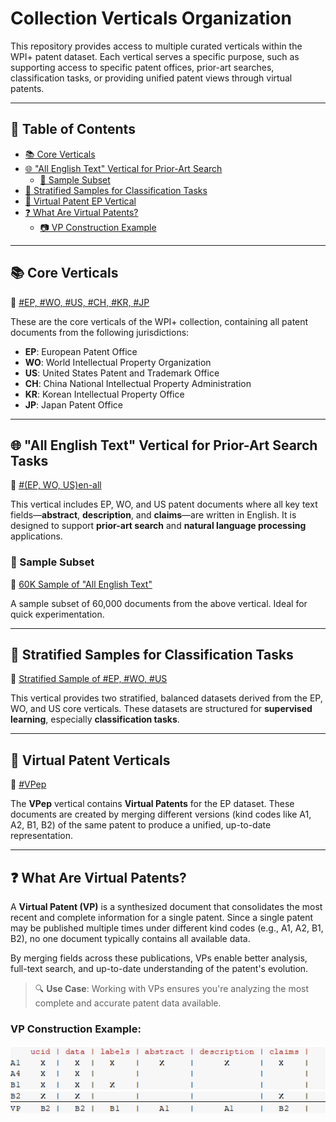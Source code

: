 # Collection Verticals Organization

This repository provides access to multiple curated verticals within the WPI+ patent dataset. Each vertical serves a specific purpose, such as supporting access to specific patent offices, prior-art searches, classification tasks, or providing unified patent views through virtual patents.

---

## 📑 Table of Contents

- [📚 Core Verticals](#-core-verticals)
- [🌐 "All English Text" Vertical for Prior-Art Search](#-all-english-text-vertical-for-prior-art-search-tasks)
  - [📑 Sample Subset](#-sample-subset)
- [🧪 Stratified Samples for Classification Tasks](#-stratified-samples-for-classification-tasks)
- [🧩 Virtual Patent EP Vertical](#-virtual-patent-ep-vertical)
- [❓ What Are Virtual Patents?](#-what-are-virtual-patents)
  - [📷 VP Construction Example](#vp-construction-example)

---

## 📚 Core Verticals  
📁 [#EP, #WO, #US, #CH, #KR, #JP](https://github.com/cs1msa/WPIplus/tree/main/Collection%20Verticals%20(subsets)/Core%20Verticals%20%23EP%2C%20%23WO%2C%20%23US%2C%20%23CH%2C%20%23KR%2C%20%23JP)

These are the core verticals of the WPI+ collection, containing all patent documents from the following jurisdictions:

- **EP**: European Patent Office  
- **WO**: World Intellectual Property Organization 
- **US**: United States Patent and Trademark Office  
- **CH**: China National Intellectual Property Administration  
- **KR**: Korean Intellectual Property Office  
- **JP**: Japan Patent Office

---

## 🌐 "All English Text" Vertical for Prior-Art Search Tasks  
📁 [#(EP, WO, US)en-all](https://github.com/cs1msa/WPIplus/tree/main/Collection%20Verticals%20(subsets)/%23(EPO%2CWO%2CUS)en-all%20-%20Created%20for%20Priot-Art%20Search%20Tasks)

This vertical includes EP, WO, and US patent documents where all key text fields—**abstract**, **description**, and **claims**—are written in English. It is designed to support **prior-art search** and **natural language processing** applications.

### 📑 Sample Subset  
📁 [60K Sample of "All English Text"](https://github.com/cs1msa/WPIplus/tree/main/Collection%20Verticals%20(subsets)/%23Sample(EPO%2CWO%2CUS)en-all%20-%20Created%20for%20Priot-Art%20Search%20Tasks)

A sample subset of 60,000 documents from the above vertical. Ideal for quick experimentation.

---

## 🧪 Stratified Samples for Classification Tasks  
📁 [Stratified Sample of #EP, #WO, #US](https://github.com/cs1msa/WPIplus/tree/main/Collection%20Verticals%20(subsets)/%23StratifiedSample(EPO%2CWO%2CUS)en-all%20-%20Created%20for%20Classification%20Tasks)

This vertical provides two stratified, balanced datasets derived from the EP, WO, and US core verticals. These datasets are structured for **supervised learning**, especially **classification tasks**.

---

## 🧩 Virtual Patent Verticals  
📁 [#VPep](https://github.com/cs1msa/WPIplus/tree/main/Collection%20Verticals%20(subsets)/%23VPep)

The **VPep** vertical contains **Virtual Patents** for the EP dataset. These documents are created by merging different versions (kind codes like A1, A2, B1, B2) of the same patent to produce a unified, up-to-date representation.

---

## ❓ What Are Virtual Patents?

A **Virtual Patent (VP)** is a synthesized document that consolidates the most recent and complete information for a single patent. Since a single patent may be published multiple times under different kind codes (e.g., A1, A2, B1, B2), no one document typically contains all available data.

By merging fields across these publications, VPs enable better analysis, full-text search, and up-to-date understanding of the patent's evolution.

> 🔍 **Use Case**: Working with VPs ensures you're analyzing the most complete and accurate patent data available.

### VP Construction Example:

![merging_patents_new](merging_patents_new.png)
